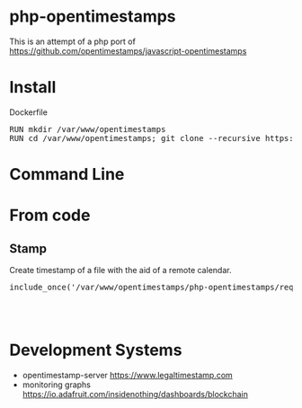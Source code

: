 # php-opentimestamps
This is an attempt of a php port of https://github.com/opentimestamps/javascript-opentimestamps

# Install
Dockerfile
<pre>
RUN mkdir /var/www/opentimestamps
RUN cd /var/www/opentimestamps; git clone --recursive https://github.com/insidenothing/php-opentimestamps.git
</pre>

# Command Line

# From code
## Stamp
Create timestamp of a file with the aid of a remote calendar.
<pre>
include_once('/var/www/opentimestamps/php-opentimestamps/required.php');



</pre>



# Development Systems
* opentimestamp-server https://www.legaltimestamp.com
* monitoring graphs https://io.adafruit.com/insidenothing/dashboards/blockchain
